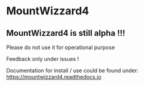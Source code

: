 # MountWizzard4

## MountWizzard4 is still alpha !!!
Please do not use it for operational purpose

Feedback only under issues !

Documentation for install / use could be found under: https://mountwizzard4.readthedocs.io